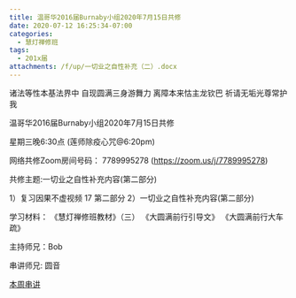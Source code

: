 ```yaml
---
title: 温哥华2016届Burnaby小组2020年7月15日共修
date: 2020-07-12 16:25:34-07:00
categories:
  - 慧灯禅修班
tags:
  - 201x届
attachments: /f/up/一切业之自性补充（二）.docx
---
```

诸法等性本基法界中 自现圆满三身游舞力 离障本来怙主龙钦巴 祈请无垢光尊常护我

温哥华2016届Burnaby小组2020年7月15日共修 

星期三晚6:30点 (莲师除疫心咒@6:20pm)

网络共修Zoom房间号码： 7789995278 (<https://zoom.us/j/7789995278>)

共修主题:一切业之自性补充内容(第二部分)


1）复习因果不虚视频 17 第二部分
2）一切业之自性补充内容(第二部分)


学习材料：
《慧灯禅修班教材》（三）
《大圆满前行引导文》
《大圆满前行大车疏》


主持师兄：Bob

串讲师兄: 圆音

[本周串讲](/f/up/一切业之自性补充（二）.docx)
